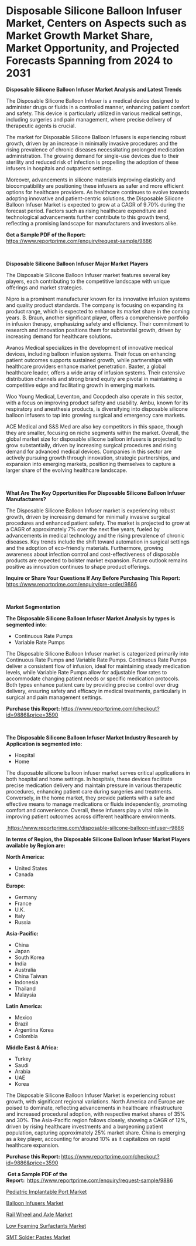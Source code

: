 <p><h1>Disposable Silicone Balloon Infuser Market, Centers on Aspects such as Market Growth Market Share, Market Opportunity, and Projected Forecasts Spanning from 2024 to 2031</h1></p><p><strong>Disposable Silicone Balloon Infuser Market Analysis and Latest Trends</strong></p>
<p><p>The Disposable Silicone Balloon Infuser is a medical device designed to administer drugs or fluids in a controlled manner, enhancing patient comfort and safety. This device is particularly utilized in various medical settings, including surgeries and pain management, where precise delivery of therapeutic agents is crucial. </p><p>The market for Disposable Silicone Balloon Infusers is experiencing robust growth, driven by an increase in minimally invasive procedures and the rising prevalence of chronic diseases necessitating prolonged medication administration. The growing demand for single-use devices due to their sterility and reduced risk of infection is propelling the adoption of these infusers in hospitals and outpatient settings.</p><p>Moreover, advancements in silicone materials improving elasticity and biocompatibility are positioning these infusers as safer and more efficient options for healthcare providers. As healthcare continues to evolve towards adopting innovative and patient-centric solutions, the Disposable Silicone Balloon Infuser Market is expected to grow at a CAGR of 9.70% during the forecast period. Factors such as rising healthcare expenditure and technological advancements further contribute to this growth trend, reflecting a promising landscape for manufacturers and investors alike.</p></p>
<p><strong>Get a Sample PDF of the Report:&nbsp;</strong> <a href="https://www.reportprime.com/enquiry/request-sample/9886">https://www.reportprime.com/enquiry/request-sample/9886</a></p>
<p>&nbsp;</p>
<p><strong>Disposable Silicone Balloon Infuser Major Market Players</strong></p>
<p><p>The Disposable Silicone Balloon Infuser market features several key players, each contributing to the competitive landscape with unique offerings and market strategies. </p><p>Nipro is a prominent manufacturer known for its innovative infusion systems and quality product standards. The company is focusing on expanding its product range, which is expected to enhance its market share in the coming years. B. Braun, another significant player, offers a comprehensive portfolio in infusion therapy, emphasizing safety and efficiency. Their commitment to research and innovation positions them for substantial growth, driven by increasing demand for healthcare solutions.</p><p>Avanos Medical specializes in the development of innovative medical devices, including balloon infusion systems. Their focus on enhancing patient outcomes supports sustained growth, while partnerships with healthcare providers enhance market penetration. Baxter, a global healthcare leader, offers a wide array of infusion systems. Their extensive distribution channels and strong brand equity are pivotal in maintaining a competitive edge and facilitating growth in emerging markets.</p><p>Woo Young Medical, Leventon, and Coopdech also operate in this sector, with a focus on improving product safety and usability. Ambu, known for its respiratory and anesthesia products, is diversifying into disposable silicone balloon infusers to tap into growing surgical and emergency care markets.</p><p>ACE Medical and S&S Med are also key competitors in this space, though they are smaller, focusing on niche segments within the market. Overall, the global market size for disposable silicone balloon infusers is projected to grow substantially, driven by increasing surgical procedures and rising demand for advanced medical devices. Companies in this sector are actively pursuing growth through innovation, strategic partnerships, and expansion into emerging markets, positioning themselves to capture a larger share of the evolving healthcare landscape.</p></p>
<p>&nbsp;</p>
<p><strong>What Are The Key Opportunities For Disposable Silicone Balloon Infuser Manufacturers?</strong></p>
<p><p>The Disposable Silicone Balloon Infuser market is experiencing robust growth, driven by increasing demand for minimally invasive surgical procedures and enhanced patient safety. The market is projected to grow at a CAGR of approximately 7% over the next five years, fueled by advancements in medical technology and the rising prevalence of chronic diseases. Key trends include the shift toward automation in surgical settings and the adoption of eco-friendly materials. Furthermore, growing awareness about infection control and cost-effectiveness of disposable products are expected to bolster market expansion. Future outlook remains positive as innovation continues to shape product offerings.</p></p>
<p><strong>Inquire or Share Your Questions If Any Before Purchasing This Report:</strong> <a href="https://www.reportprime.com/enquiry/pre-order/9886">https://www.reportprime.com/enquiry/pre-order/9886</a></p>
<p>&nbsp;</p>
<p><strong>Market Segmentation</strong></p>
<p><strong>The Disposable Silicone Balloon Infuser Market Analysis by types is segmented into:</strong></p>
<p><ul><li>Continuous Rate Pumps</li><li>Variable Rate Pumps</li></ul></p>
<p><p>The Disposable Silicone Balloon Infuser market is categorized primarily into Continuous Rate Pumps and Variable Rate Pumps. Continuous Rate Pumps deliver a consistent flow of infusion, ideal for maintaining steady medication levels, while Variable Rate Pumps allow for adjustable flow rates to accommodate changing patient needs or specific medication protocols. Both types enhance patient care by providing precise control over drug delivery, ensuring safety and efficacy in medical treatments, particularly in surgical and pain management settings.</p></p>
<p><strong>Purchase this Report:&nbsp;</strong><a href="https://www.reportprime.com/checkout?id=9886&price=3590">https://www.reportprime.com/checkout?id=9886&price=3590</a></p>
<p>&nbsp;</p>
<p><strong>The Disposable Silicone Balloon Infuser Market Industry Research by Application is segmented into:</strong></p>
<p><ul><li>Hospital</li><li>Home</li></ul></p>
<p><p>The disposable silicone balloon infuser market serves critical applications in both hospital and home settings. In hospitals, these devices facilitate precise medication delivery and maintain pressure in various therapeutic procedures, enhancing patient care during surgeries and treatments. Conversely, in the home market, they provide patients with a safe and effective means to manage medications or fluids independently, promoting comfort and convenience. Overall, these infusers play a vital role in improving patient outcomes across different healthcare environments.</p></p>
<p><a href="https://www.reportprime.com/disposable-silicone-balloon-infuser-r9886">&nbsp;https://www.reportprime.com/disposable-silicone-balloon-infuser-r9886</a></p>
<p><strong>In terms of Region, the Disposable Silicone Balloon Infuser Market Players available by Region are:</strong></p>
<p>
    <p> <strong> North America: </strong>
        <ul>
            <li>United States</li>
            <li>Canada</li>
        </ul>
        </p> 
    <p> <strong> Europe: </strong>
        <ul>
            <li>Germany</li>
            <li>France</li>
            <li>U.K.</li>
            <li>Italy</li>
            <li>Russia</li>
        </ul>
        </p> 
    <p> <strong> Asia-Pacific: </strong>
        <ul>
            <li>China</li>
            <li>Japan</li>
            <li>South Korea</li>
            <li>India</li>
            <li>Australia</li>
            <li>China Taiwan</li>
            <li>Indonesia</li>
            <li>Thailand</li>
            <li>Malaysia</li>
        </ul>
        </p> 
    <p> <strong> Latin America: </strong>
        <ul>
            <li>Mexico</li>
            <li>Brazil</li>
            <li>Argentina Korea</li>
            <li>Colombia</li>
        </ul>
        </p> 
    <p> <strong> Middle East & Africa: </strong>
        <ul>
            <li>Turkey</li>
            <li>Saudi</li>
            <li>Arabia</li>
            <li>UAE</li>
            <li>Korea</li>
        </ul>
    </p>
    </p>
<p><p>The Disposable Silicone Balloon Infuser Market is experiencing robust growth, with significant regional variations. North America and Europe are poised to dominate, reflecting advancements in healthcare infrastructure and increased procedural adoption, with respective market shares of 35% and 30%. The Asia-Pacific region follows closely, showing a CAGR of 12%, driven by rising healthcare investments and a burgeoning patient population, capturing approximately 25% market share. China is emerging as a key player, accounting for around 10% as it capitalizes on rapid healthcare expansion.</p></p>
<p><strong>Purchase this Report: </strong><a href="https://www.reportprime.com/checkout?id=9886&price=3590">https://www.reportprime.com/checkout?id=9886&price=3590</a></p>
<p>&nbsp;<strong>Get a Sample PDF of the Report:&nbsp;&nbsp;</strong><a href="https://www.reportprime.com/enquiry/request-sample/9886">https://www.reportprime.com/enquiry/request-sample/9886</a></p>
<p><strong></strong></p>
<p><p><a href="https://medium.com/@jhydehele7/the-pediatric-implantable-port-market-industry-provides-a-comprehensive-and-current-analysis-of-a41c420711d5">Pediatric Implantable Port Market</a></p><p><a href="https://github.com/indrystar/Market-Research-Report-List-4/blob/main/balloon-infusers-market.md">Balloon Infusers Market</a></p><p><a href="https://medium.com/@jhydehele7/the-rail-wheel-and-axle-market-industry-provides-a-comprehensive-and-current-analysis-of-the-caf18a55b8b3">Rail Wheel and Axle Market</a></p><p><a href="https://www.linkedin.com/pulse/low-foaming-surfactants-industry-sector-new-technologies-market-0vr5c?trackingId=PfOq0KL4QK2oghJWJogRWQ%3D%3D">Low Foaming Surfactants Market</a></p><p><a href="https://issuu.com/reportprime-2/docs/smt-solder-pastes-market-size-2030._9f8371f989ec1b">SMT Solder Pastes Market</a></p></p>